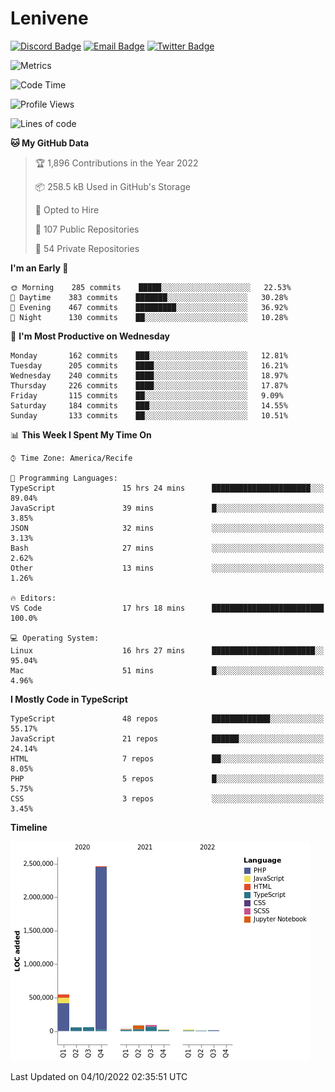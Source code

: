 # Lenivene

[![Discord Badge](https://img.shields.io/badge/-Lenivene%230715-black?style=flat-square&logo=Discord&logoColor=white)](http://discord.com/)
[![Email Badge](https://img.shields.io/badge/-lenivene@msn.com-black?style=flat-square&logo=Gmail&logoColor=white&link=mailto:lenivene@msn.com)](mailto:lenivene@msn.com)
[![Twitter Badge](https://img.shields.io/badge/-@enevinel-black?style=flat-square&logo=twitter&logoColor=white&link=https://twitter.com/enevinel)](https://twitter.com/enevinel)

<!-- https://github-readme-stats.vercel.app/api?username=lenivene&show_icons=true -->

<img src="https://metrics.lecoq.io/lenivene?template=classic&config.timezone=America%2FRecife" alt="Metrics" />

<!--START_SECTION:waka-->
![Code Time](http://img.shields.io/badge/Code%20Time-789%20hrs%2031%20mins-blue)

![Profile Views](http://img.shields.io/badge/Profile%20Views-7-blue)

![Lines of code](https://img.shields.io/badge/From%20Hello%20World%20I%27ve%20Written-3%20Million%20lines%20of%20code-blue)

**🐱 My GitHub Data** 

> 🏆 1,896 Contributions in the Year 2022
 > 
> 📦 258.5 kB Used in GitHub's Storage 
 > 
> 💼 Opted to Hire
 > 
> 📜 107 Public Repositories 
 > 
> 🔑 54 Private Repositories  
 > 
**I'm an Early 🐤** 

```text
🌞 Morning    285 commits    █████░░░░░░░░░░░░░░░░░░░░   22.53% 
🌆 Daytime    383 commits    ███████░░░░░░░░░░░░░░░░░░   30.28% 
🌃 Evening    467 commits    █████████░░░░░░░░░░░░░░░░   36.92% 
🌙 Night      130 commits    ██░░░░░░░░░░░░░░░░░░░░░░░   10.28%

```
📅 **I'm Most Productive on Wednesday** 

```text
Monday       162 commits    ███░░░░░░░░░░░░░░░░░░░░░░   12.81% 
Tuesday      205 commits    ████░░░░░░░░░░░░░░░░░░░░░   16.21% 
Wednesday    240 commits    ████░░░░░░░░░░░░░░░░░░░░░   18.97% 
Thursday     226 commits    ████░░░░░░░░░░░░░░░░░░░░░   17.87% 
Friday       115 commits    ██░░░░░░░░░░░░░░░░░░░░░░░   9.09% 
Saturday     184 commits    ███░░░░░░░░░░░░░░░░░░░░░░   14.55% 
Sunday       133 commits    ██░░░░░░░░░░░░░░░░░░░░░░░   10.51%

```


📊 **This Week I Spent My Time On** 

```text
⌚︎ Time Zone: America/Recife

💬 Programming Languages: 
TypeScript               15 hrs 24 mins      ██████████████████████░░░   89.04% 
JavaScript               39 mins             █░░░░░░░░░░░░░░░░░░░░░░░░   3.85% 
JSON                     32 mins             ░░░░░░░░░░░░░░░░░░░░░░░░░   3.13% 
Bash                     27 mins             ░░░░░░░░░░░░░░░░░░░░░░░░░   2.62% 
Other                    13 mins             ░░░░░░░░░░░░░░░░░░░░░░░░░   1.26%

🔥 Editors: 
VS Code                  17 hrs 18 mins      █████████████████████████   100.0%

💻 Operating System: 
Linux                    16 hrs 27 mins      ███████████████████████░░   95.04% 
Mac                      51 mins             █░░░░░░░░░░░░░░░░░░░░░░░░   4.96%

```

**I Mostly Code in TypeScript** 

```text
TypeScript               48 repos            █████████████░░░░░░░░░░░░   55.17% 
JavaScript               21 repos            ██████░░░░░░░░░░░░░░░░░░░   24.14% 
HTML                     7 repos             ██░░░░░░░░░░░░░░░░░░░░░░░   8.05% 
PHP                      5 repos             █░░░░░░░░░░░░░░░░░░░░░░░░   5.75% 
CSS                      3 repos             ░░░░░░░░░░░░░░░░░░░░░░░░░   3.45%

```


**Timeline**

![Chart not found](https://raw.githubusercontent.com/lenivene/lenivene/master/charts/bar_graph.png) 


 Last Updated on 04/10/2022 02:35:51 UTC
<!--END_SECTION:waka-->